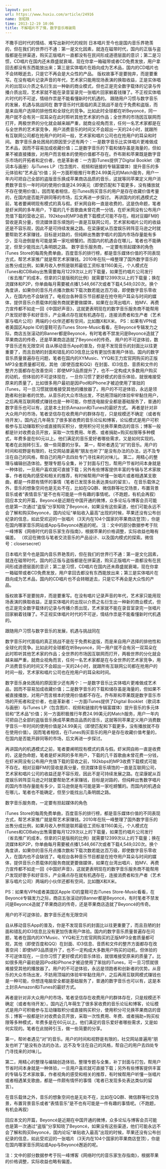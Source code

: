 ```yaml
---
layout: post
url: https://www.huxiu.com/article/24916
name: 张昭轶
time: 2013-12-19 10:06
title: 不解唱片不了情，数字音乐难破局
---
```

不撒手旧时代的情结、难写出新时代的规则 日本唱片至今也是国内音乐界艳羡的，但在我们的世界行不通：第一是文化因素，就连在磁带时代，国内的正版与盗版都是在拼渠道，购买正版唱片一直都没有在民间形成道德层面的意识；第二是习惯，CD唱片在国内还未鼎盛就衰竭，现在你拿一箱磁带或者CD免费发放，用户拿回去都没有东西能放出来；第三是实体唱片在趋向成为艺术品，国内的CD唱片也不会转眼逝去，只是它不再会是大众性的产品。 版权故事不是要抛弃，而是要重写。在没有唱片记录声音的年代，艺术家只能用现场表演的换取收益，正是实体唱片的出现以介质之名衍生出一种新的商业模式，但也正是完全数字载体的记录与传播介质出现，艺术家就不能在录音室录完一张唱片回家躺着钱赚了。不正视实体唱片时代的不可逆，情结作祟是不能看懂新时代机遇的。 跟随用户习惯与数字音乐的发展，机遇与挑战同在 数字音乐时代面临的真正挑战不是在于免费和盗版，而是来自用户选择的排他性和全球化的竞争。比如此时全球都在听Beyoncé，同一用户就不会有另一双耳朵在此时聆听其他艺术家的作品；全世界的市场因互联网而打开，两极世界的分化就会越来越严重，就商业视角而言，任何一名艺术家都是在与全世界的艺术家竞争，用户消费音乐的时间又不会超出一天的24小时，就跟所有互联网公司都在抢用户的时间一般，艺术家和唱片公司也在抢用户的耳朵和时间。 数字音乐身处困局的原因至少还有两个：一是数字音乐比实体唱片更难做成艺术品，因而不容易加成收藏价值；二是数字音乐的下载和储存虽是海量的，但如果不被直接播放，对用户而言根本的使用价值都不存在。乔布斯和苹果既是数字音乐市场的开拓者和定价者，也是革新者：一方面iTunes提供了Digital Booklet（歌词本与画册）与iTunes LP（包含图片、视频和链接的专辑富媒体）提升音乐的多元体验和“艺术品”价值；另一方面积极推行年费24.99美元的Match服务，用户一年内可把自己全部的盗版音乐换成苹果商店品质的音乐，这就等同苹果定义用户消费数字音乐一年时间的使用价值是24.99美元（即使匹配和下载更多，没有播放就不存在使用价值）。因而笔者相信，在iTunes购买音乐的用户是存在收藏价值考量的，在国内是否能开辟同等的市场，后文再进一步探讨。 再讲国内的机遇模式之前，笔者要阐明现有模式的真与假。虾米网自称一直是收费的，这是伪命题，笔者是虾米网的多年用户，下载的几千首歌曲未曾花费一分钱，在虾米网没有公布用户充值下载的营收之前，192kbps的MP3收费下载模式可能不存在。相对豆瓣FM的营收是真分量，但流媒体音乐填饱的一直是互联网公司，艺术家和唱片公司的收益还是不容乐观，因此不是可持续发展之路。在梁康妮从百度娱乐转阵亚马逊之时就要帮助艺术家赚钱，目标是对路的，但纯粹出售数字唱片的国内市场存量能有多少，亚马逊倒是有可能是第一家吃螃蟹的。而国内的机遇会在哪儿，笔者也不能确定，但至少能找出几条明朗之路。 数字音乐服务商，一定要有担起媒体的角色 iTunes Store的每周免费单曲，百度音乐的排行榜，都是音乐媒体价值的不同表现方式，帮艺术家推广就是帮艺术家赚钱。2010年在阮一峰整理了国外数字音乐的出售分成比例，如果月收入参照是联邦最低工资标准1160美元，个人模式在iTunes和CDBaby出售需要每月1229次以上的下载量，如果签约唱片公司发行（省去推广的成本，但拿的只是版税的比例）就需要12399次以上的下载量；换在流媒体和P2P，你单曲每月需要被点播1,546,667次或者下载4,549,020次。换个角度讲，如果你的音乐月点播次数和下载次数若能达百万级，即使数字音乐零收入，在国内也不会缺钱了。电视台各种音乐节目都是在抢夺用户耳朵与时间的媒体，提供音乐介质载体的服务商就更要做媒体，如果在台湾出唱片、拍MV、再费力宣传都不如走一回《中国好声音》，这就更表明现在的数字音乐服务商不能帮用户发现好歌手和好音乐，产业痛点存在就有机遇存在，连接消费者和生产者（艺术家与唱片公司）两端的小伙伴还都有空间，比如酷X和X米。 PS：如果有VPN或者美国区Apple ID的童鞋可去iTunes Store-Music看看，在Beyoncé专辑发力之际，商店五张滚动的Banner都是Beyoncé，有时笔者不禁发问是Beyoncé造就了苹果商店的传奇，还是苹果商店造就了Beyoncé的传奇。 用户的不可逆体验，数字音乐还有无限空间 自从移动音乐App的普及，你是不发现音乐的封面比以往更重要了，而且丑陋的封面和错乱的ID3信息比没有更加伤害用户体验。国内的数字音乐质量普遍存在问题，笔者在国内的XYMusic、YYQ和王力宏官网购买的正版MP3全套质量都可观，其他（即使百度和QQ）在封面、ID3信息、音质和文件的整齐方面都存在改善空间：即使MP3品质提升了，也不一定构成大多数用户购买的动机，但体验的不可逆体现在，一旦你习惯了更好模式的音乐体验，就很难接受原来的质量了。比如很多用户最初是因iPod和iPhone才被迫使用了笨拙的iTunes，可一旦习惯就很难接受其他的播放器了。用户的不可逆体验，永远是领跑者和创新者的优势。从音乐的大众市场出发，不妨用顶端的体验牢牢黏住用户，之后再用互联网模式赚钱也是一种可能，你想连电脑安全都是基础服务了，普通的数字音乐也可以有，这是本土封杀Amazon和iTunes的最好方式。 再者是针对非大众用户的市场，笔者坚信存在收费用户的群体存在，只是规模还不确定（或者有待开发）。国内近几年萌生了很多家收费的音乐论坛和博客，论坛模式是用户可积极参与互动赚取积分或直接购买积分，使用积分可兑换苹果商店的音乐；博客一般都是针对收费会员开放，采取一次性费用、年费、或者捐助+购买权限等多种模式，年费多是在60元以上。他们满足的音乐爱好者哪些需求，又是如何实现的。笔者在此抛砖引玉，做一些简要的分享。 第一，帮听者遇见“对”的音乐。用户的时间和视野是有限的，社交网站普遍用“朋友也听了”是没有办法的办法，远不及专注在自己的风格，帮自己的用户去四处专门寻找来的对味儿。 第二，用精心的整理与编辑创造体验。整理专题与全集，补丁封面与打包，帮用户节省时间本身就是一种体验，一旦用户喜欢就可直接下载；另外有些博客提供丰富的专辑与艺术家故事，作者视角的感受和相关的推荐，有时候帮用户听懂一张唱片或者相遇某支歌曲，都是一件颇有情怀的事情（笔者已发现多处表达类似的留言）。 在音乐载体之外，音乐的想象空间也是无处不在，比如在QQ群、微信群等社交场景，布置背景音乐或者“表情音乐”是不也有可能是一件有趣的事情呢。（不跑题，有机会再叙） 回应本文的开篇，Beyoncé是近期在中国开通的微博，众多论坛与博客会员可能也是第一次通过“盗版”分享知晓了Beyoncé，如果没有这些渠道，他们可能永远不会了解和购买Beyoncé，国内论坛“单贴收入最高”出现的时候，苹果还没有公布创纪录的信息，如此受欢迎的一张唱片（3天内在104个国家的苹果商店登顶），你是在国内哪家音乐网站或App与Beyoncé邂逅的呢。 注：文中的部分数据参考于阮一峰博客《网络时代的音乐家生存指南》，根据苹果的价格调整，实际收益也略有偏差。 （欢迎在微信与笔者交流音乐的产品设计、以及国内模式的探索。微信号：closersecret）

日本唱片至今也是国内音乐界艳羡的，但在我们的世界行不通：第一是文化因素，就连在磁带时代，国内的正版与盗版都是在拼渠道，购买正版唱片一直都没有在民间形成道德层面的意识；第二是习惯，CD唱片在国内还未鼎盛就衰竭，现在你拿一箱磁带或者CD免费发放，用户拿回去都没有东西能放出来；第三是实体唱片在趋向成为艺术品，国内的CD唱片也不会转眼逝去，只是它不再会是大众性的产品。

版权故事不是要抛弃，而是要重写。在没有唱片记录声音的年代，艺术家只能用现场表演的换取收益，正是实体唱片的出现以介质之名衍生出一种新的商业模式，但也正是完全数字载体的记录与传播介质出现，艺术家就不能在录音室录完一张唱片回家躺着钱赚了。不正视实体唱片时代的不可逆，情结作祟是不能看懂新时代机遇的。

跟随用户习惯与数字音乐的发展，机遇与挑战同在

数字音乐时代面临的真正挑战不是在于免费和盗版，而是来自用户选择的排他性和全球化的竞争。比如此时全球都在听Beyoncé，同一用户就不会有另一双耳朵在此时聆听其他艺术家的作品；全世界的市场因互联网而打开，两极世界的分化就会越来越严重，就商业视角而言，任何一名艺术家都是在与全世界的艺术家竞争，用户消费音乐的时间又不会超出一天的24小时，就跟所有互联网公司都在抢用户的时间一般，艺术家和唱片公司也在抢用户的耳朵和时间。

数字音乐身处困局的原因至少还有两个：一是数字音乐比实体唱片更难做成艺术品，因而不容易加成收藏价值；二是数字音乐的下载和储存虽是海量的，但如果不被直接播放，对用户而言根本的使用价值都不存在。乔布斯和苹果既是数字音乐市场的开拓者和定价者，也是革新者：一方面iTunes提供了Digital Booklet（歌词本与画册）与iTunes LP（包含图片、视频和链接的专辑富媒体）提升音乐的多元体验和“艺术品”价值；另一方面积极推行年费24.99美元的Match服务，用户一年内可把自己全部的盗版音乐换成苹果商店品质的音乐，这就等同苹果定义用户消费数字音乐一年时间的使用价值是24.99美元（即使匹配和下载更多，没有播放就不存在使用价值）。因而笔者相信，在iTunes购买音乐的用户是存在收藏价值考量的，在国内是否能开辟同等的市场，后文再进一步探讨。

再讲国内的机遇模式之前，笔者要阐明现有模式的真与假。虾米网自称一直是收费的，这是伪命题，笔者是虾米网的多年用户，下载的几千首歌曲未曾花费一分钱，在虾米网没有公布用户充值下载的营收之前，192kbps的MP3收费下载模式可能不存在。相对豆瓣FM的营收是真分量，但流媒体音乐填饱的一直是互联网公司，艺术家和唱片公司的收益还是不容乐观，因此不是可持续发展之路。在梁康妮从百度娱乐转阵亚马逊之时就要帮助艺术家赚钱，目标是对路的，但纯粹出售数字唱片的国内市场存量能有多少，亚马逊倒是有可能是第一家吃螃蟹的。而国内的机遇会在哪儿，笔者也不能确定，但至少能找出几条明朗之路。

数字音乐服务商，一定要有担起媒体的角色

iTunes Store的每周免费单曲，百度音乐的排行榜，都是音乐媒体价值的不同表现方式，帮艺术家推广就是帮艺术家赚钱。2010年在阮一峰整理了国外数字音乐的出售分成比例，如果月收入参照是联邦最低工资标准1160美元，个人模式在iTunes和CDBaby出售需要每月1229次以上的下载量，如果签约唱片公司发行（省去推广的成本，但拿的只是版税的比例）就需要12399次以上的下载量；换在流媒体和P2P，你单曲每月需要被点播1,546,667次或者下载4,549,020次。换个角度讲，如果你的音乐月点播次数和下载次数若能达百万级，即使数字音乐零收入，在国内也不会缺钱了。电视台各种音乐节目都是在抢夺用户耳朵与时间的媒体，提供音乐介质载体的服务商就更要做媒体，如果在台湾出唱片、拍MV、再费力宣传都不如走一回《中国好声音》，这就更表明现在的数字音乐服务商不能帮用户发现好歌手和好音乐，产业痛点存在就有机遇存在，连接消费者和生产者（艺术家与唱片公司）两端的小伙伴还都有空间，比如酷X和X米。

PS：如果有VPN或者美国区Apple ID的童鞋可去iTunes Store-Music看看，在Beyoncé专辑发力之际，商店五张滚动的Banner都是Beyoncé，有时笔者不禁发问是Beyoncé造就了苹果商店的传奇，还是苹果商店造就了Beyoncé的传奇。

用户的不可逆体验，数字音乐还有无限空间

自从移动音乐App的普及，你是不发现音乐的封面比以往更重要了，而且丑陋的封面和错乱的ID3信息比没有更加伤害用户体验。国内的数字音乐质量普遍存在问题，笔者在国内的XYMusic、YYQ和王力宏官网购买的正版MP3全套质量都可观，其他（即使百度和QQ）在封面、ID3信息、音质和文件的整齐方面都存在改善空间：即使MP3品质提升了，也不一定构成大多数用户购买的动机，但体验的不可逆体现在，一旦你习惯了更好模式的音乐体验，就很难接受原来的质量了。比如很多用户最初是因iPod和iPhone才被迫使用了笨拙的iTunes，可一旦习惯就很难接受其他的播放器了。用户的不可逆体验，永远是领跑者和创新者的优势。从音乐的大众市场出发，不妨用顶端的体验牢牢黏住用户，之后再用互联网模式赚钱也是一种可能，你想连电脑安全都是基础服务了，普通的数字音乐也可以有，这是本土封杀Amazon和iTunes的最好方式。

再者是针对非大众用户的市场，笔者坚信存在收费用户的群体存在，只是规模还不确定（或者有待开发）。国内近几年萌生了很多家收费的音乐论坛和博客，论坛模式是用户可积极参与互动赚取积分或直接购买积分，使用积分可兑换苹果商店的音乐；博客一般都是针对收费会员开放，采取一次性费用、年费、或者捐助+购买权限等多种模式，年费多是在60元以上。他们满足的音乐爱好者哪些需求，又是如何实现的。笔者在此抛砖引玉，做一些简要的分享。

第一，帮听者遇见“对”的音乐。用户的时间和视野是有限的，社交网站普遍用“朋友也听了”是没有办法的办法，远不及专注在自己的风格，帮自己的用户去四处专门寻找来的对味儿。

第二，用精心的整理与编辑创造体验。整理专题与全集，补丁封面与打包，帮用户节省时间本身就是一种体验，一旦用户喜欢就可直接下载；另外有些博客提供丰富的专辑与艺术家故事，作者视角的感受和相关的推荐，有时候帮用户听懂一张唱片或者相遇某支歌曲，都是一件颇有情怀的事情（笔者已发现多处表达类似的留言）。

在音乐载体之外，音乐的想象空间也是无处不在，比如在QQ群、微信群等社交场景，布置背景音乐或者“表情音乐”是不也有可能是一件有趣的事情呢。（不跑题，有机会再叙）

回应本文的开篇，Beyoncé是近期在中国开通的微博，众多论坛与博客会员可能也是第一次通过“盗版”分享知晓了Beyoncé，如果没有这些渠道，他们可能永远不会了解和购买Beyoncé，国内论坛“单贴收入最高”出现的时候，苹果还没有公布创纪录的信息，如此受欢迎的一张唱片（3天内在104个国家的苹果商店登顶），你是在国内哪家音乐网站或App与Beyoncé邂逅的呢。

注：文中的部分数据参考于阮一峰博客《网络时代的音乐家生存指南》，根据苹果的价格调整，实际收益也略有偏差。

